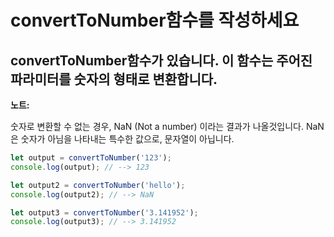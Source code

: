 # convertToNumber함수를 작성하세요

## convertToNumber함수가 있습니다. 이 함수는 주어진 파라미터를 숫자의 형태로 변환합니다.

**노트:**

숫자로 변환할 수 없는 경우, NaN (Not a number) 이라는 결과가 나올것입니다.
NaN은 숫자가 아님을 나타내는 특수한 값으로, 문자열이 아닙니다.

```js
let output = convertToNumber('123');
console.log(output); // --> 123

let output2 = convertToNumber('hello');
console.log(output2); // --> NaN

let output3 = convertToNumber('3.141952');
console.log(output3); // --> 3.141952
```